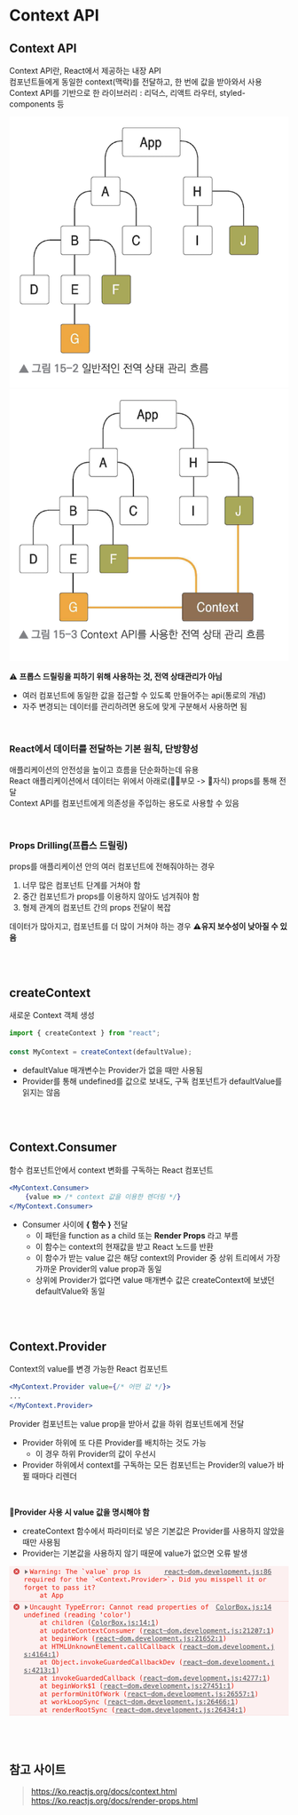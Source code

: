 # Context API

## Context API

Context API란, React에서 제공하는 내장 API  
컴포넌트들에게 동일한 context(맥락)를 전달하고, 한 번에 값을 받아와서 사용  
Context API를 기반으로 한 라이브러리 : 리덕스, 리액트 라우터, styled-components 등

![](../Images/contextapi_1.png)  
![](../Images/contextapi_2.png)

⚠️ **프롭스 드릴링을 피하기 위해 사용하는 것, 전역 상태관리가 아님**  
* 여러 컴포넌트에 동일한 값을 접근할 수 있도록 만들어주는 api(통로의 개념)
* 자주 변경되는 데이터를 관리하려면 용도에 맞게 구분해서 사용하면 됨

<br>

### React에서 데이터를 전달하는 기본 원칙, 단방향성

애플리케이션의 안전성을 높이고 흐름을 단순화하는데 유용  
React 애플리케이션에서 데이터는 위에서 아래로(👨‍👩‍부모 -> 👧자식) props를 통해 전달   
Context API를 컴포넌트에게 의존성을 주입하는 용도로 사용할 수 있음

<br>

### Props Drilling(프롭스 드릴링) 

props를 애플리케이션 안의 여러 컴포넌트에 전해줘야하는 경우

1. 너무 많은 컴포넌트 단계를 거쳐야 함
2. 중간 컴포넌트가 props를 이용하지 않아도 넘겨줘야 함
3. 형제 관계의 컴포넌트 간의 props 전달이 복잡

데이터가 많아지고, 컴포넌트를 더 많이 거쳐야 하는 경우 **⚠️유지 보수성이 낮아질 수 있음**

<br><br>

## createContext

새로운 Context 객체 생성

```js
import { createContext } from "react";

const MyContext = createContext(defaultValue);
```

* defaultValue 매개변수는 Provider가 없을 때만 사용됨
* Provider를 통해 undefined를 값으로 보내도, 구독 컴포넌트가 defaultValue를 읽지는 않음

<br><br>

## Context.Consumer 

함수 컴포넌트안에서 context 변화를 구독하는 React 컴포넌트

```jsx
<MyContext.Consumer>
    {value => /* context 값을 이용한 렌더링 */}
</MyContext.Consumer>
```

* Consumer 사이에 **{ 함수 }** 전달
  * 이 패턴을 function as a child 또는 **Render Props** 라고 부름 
  * 이 함수는 context의 현재값을 받고 React 노드를 반환 
  * 이 함수가 받는 value 값은 해당 context의 Provider 중 상위 트리에서 가장 가까운 Provider의 value prop과 동일
  * 상위에 Provider가 없다면 value 매개변수 값은 createContext에 보냈던 defaultValue와 동일
  
<br><br>

## Context.Provider

Context의 value를 변경 가능한 React 컴포넌트

```jsx
<MyContext.Provider value={/* 어떤 값 */}>
...
</MyContext.Provider>
```

Provider 컴포넌트는 value prop을 받아서 값을 하위 컴포넌트에게 전달  
* Provider 하위에 또 다른 Provider를 배치하는 것도 가능 
  * 이 경우 하위 Provider의 값이 우선시
* Provider 하위에서 context를 구독하는 모든 컴포넌트는 Provider의 value가 바뀔 때마다 리렌더

<br>

📌**Provider 사용 시 value 값을 명시해야 함**
* createContext 함수에서 파라미터로 넣은 기본값은 Provider를 사용하지 않았을 때만 사용됨 
* Provider는 기본값을 사용하지 않기 때문에 value가 없으면 오류 발생

![](../Images/contextapi_provider_error.png)

<br><br>

## 참고 사이트

> https://ko.reactjs.org/docs/context.html  
> https://ko.reactjs.org/docs/render-props.html  
